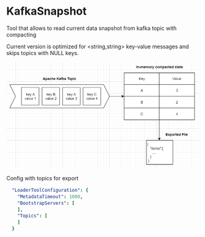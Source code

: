 # KafkaSnapshot
Tool that allows to read current data snapshot from kafka topic with compacting

Current version is optimized for <string,string> key-value messages and skips topics with NULL keys.

![Details](Details.PNG)

Config with topics for export

```yaml
  "LoaderToolConfiguration": {
    "MetadataTimeout": 1000,
    "BootstrapServers": [
    ],
    "Topics": [
    ]
  }
```
